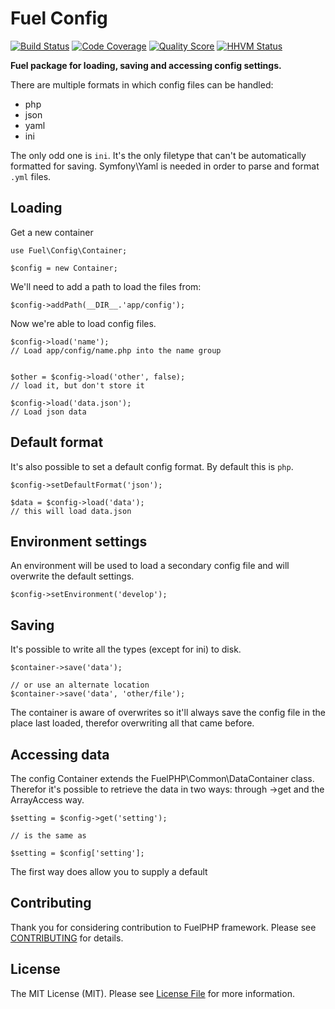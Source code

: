 # Fuel Config

[![Build Status](https://img.shields.io/travis/fuelphp/config.svg?style=flat-square)](https://travis-ci.org/fuelphp/config)
[![Code Coverage](https://img.shields.io/scrutinizer/coverage/g/fuelphp/config.svg?style=flat-square)](https://scrutinizer-ci.com/g/fuelphp/config)
[![Quality Score](https://img.shields.io/scrutinizer/g/fuelphp/config.svg?style=flat-square)](https://scrutinizer-ci.com/g/fuelphp/config)
[![HHVM Status](https://img.shields.io/hhvm/fuelphp/config.svg?style=flat-square)](http://hhvm.h4cc.de/package/fuelphp/config)


**Fuel package for loading, saving and accessing config settings.**

There are multiple formats in which config files can be handled:

- php
- json
- yaml
- ini

The only odd one is `ini`. It's the only filetype that can't be automatically formatted for saving. Symfony\Yaml is needed in order to parse and format `.yml` files.


## Loading

Get a new container

```
use Fuel\Config\Container;

$config = new Container;
```

We'll need to add a path to load the files from:

```
$config->addPath(__DIR__.'app/config');
```

Now we're able to load config files.

```
$config->load('name');
// Load app/config/name.php into the name group


$other = $config->load('other', false);
// load it, but don't store it

$config->load('data.json');
// Load json data
```


## Default format

It's also possible to set a default config format. By default this is `php`.

```
$config->setDefaultFormat('json');

$data = $config->load('data');
// this will load data.json
```


## Environment settings

An environment will be used to load a secondary config file and will overwrite the default settings.

```
$config->setEnvironment('develop');
```


## Saving

It's possible to write all the types (except for ini) to disk.

```
$container->save('data');

// or use an alternate location
$container->save('data', 'other/file');
```

The container is aware of overwrites so it'll always save the config file in the place last loaded, therefor overwriting all that came before.


## Accessing data

The config Container extends the FuelPHP\Common\DataContainer class. Therefor it's possible to retrieve the data in two ways: through ->get and the ArrayAccess way.

```
$setting = $config->get('setting');

// is the same as

$setting = $config['setting'];
```

The first way does allow you to supply a default


## Contributing

Thank you for considering contribution to FuelPHP framework. Please see [CONTRIBUTING](https://github.com/fuelphp/fuelphp/blob/master/CONTRIBUTING.md) for details.


## License

The MIT License (MIT). Please see [License File](LICENSE) for more information.
